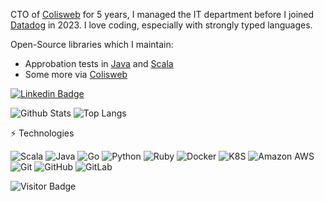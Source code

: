 CTO of [Colisweb](https://github.com/Colisweb) for 5 years, I managed the IT department before I joined [Datadog](https://github.com/DataDog) in 2023.
I love coding, especially with strongly typed languages.

Open-Source libraries which I maintain:
- Approbation tests in [Java](https://github.com/WriteThemFirst/approvals-java) and [Scala](https://github.com/WriteThemFirst/approvals-scala)
- Some more via [Colisweb](https://github.com/Colisweb)

[![Linkedin Badge](https://img.shields.io/badge/-MichelDaviot-blue?style=flat-square&logo=Linkedin&logoColor=white&link=https://www.linkedin.com/in/micheldaviot/)](https://www.linkedin.com/in/micheldaviot/)

![Github Stats](https://github-readme-stats.vercel.app/api?username=tyrcho&count_private=true&show_icons=true&include_all_commits=true)
![Top Langs](https://github-readme-stats.vercel.app/api/top-langs/?username=tyrcho&layout=compact)

⚡ Technologies

![Scala](https://img.shields.io/badge/-Scala-black?style=flat-square&logo=scala)
![Java](https://img.shields.io/badge/-Java-black?style=flat-square&logo=java)
![Go](https://img.shields.io/badge/-Go-black?style=flat-square&logo=go)
![Python](https://img.shields.io/badge/-Python-black?style=flat-square&logo=python)
![Ruby](https://img.shields.io/badge/-Ruby-black?style=flat-square&logo=ruby)
![Docker](https://img.shields.io/badge/-Docker-black?style=flat-square&logo=docker)
![K8S](https://img.shields.io/badge/-Kubernetes-black?style=flat-square&logo=kubernetes)
![Amazon AWS](https://img.shields.io/badge/Amazon%20AWS-232F3E?style=flat-square&logo=amazon-aws)
![Git](https://img.shields.io/badge/-Git-black?style=flat-square&logo=git)
![GitHub](https://img.shields.io/badge/-GitHub-181717?style=flat-square&logo=github)
![GitLab](https://img.shields.io/badge/-GitLab-FCA121?style=flat-square&logo=gitlab)

![Visitor Badge](https://visitor-badge.laobi.icu/badge?page_id=tyrcho.tyrcho)
